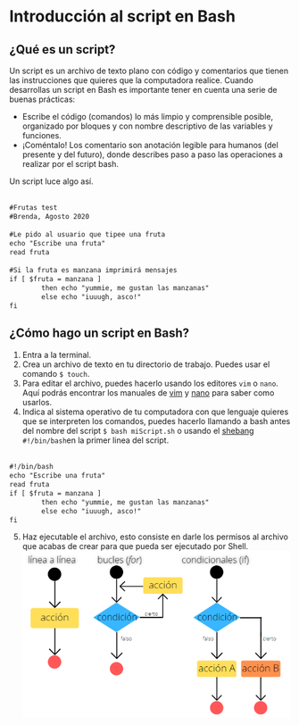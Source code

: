 # Introducción al script en Bash

## ¿Qué es un script?
Un script es un archivo de texto plano con código y comentarios que tienen las instrucciones que quieres que la computadora realice. 
Cuando desarrollas un script en Bash es importante tener en cuenta una serie de buenas prácticas: 
- Escribe el código (comandos) lo más limpio y comprensible posible, organizado por bloques y con nombre descriptivo de las variables y funciones. 
- ¡Coméntalo! Los comentario son anotación legible para humanos (del presente y del futuro), donde describes paso a paso las operaciones a realizar por el script bash.

Un script luce algo así.
```

#Frutas test
#Brenda, Agosto 2020

#Le pido al usuario que tipee una fruta 
echo "Escribe una fruta"
read fruta

#Si la fruta es manzana imprimirá mensajes
if [ $fruta = manzana ]
        then echo "yummie, me gustan las manzanas"
        else echo "iuuugh, asco!"
fi
```

## ¿Cómo hago un script en Bash?
1. Entra a la terminal. 
2. Crea un archivo de texto en tu directorio de trabajo. Puedes usar el comando ``$ touch``. 
3. Para editar el archivo, puedes hacerlo usando los editores `vim` o `nano`. Aquí podrás encontrar los manuales de [vim](https://vimhelp.org/usr_toc.txt.html) y [nano](https://www.nano-editor.org/dist/v2.1/nano.html) para saber como usarlos.  
4. Indica al sistema operativo de tu computadora con que lenguaje quieres que se interpreten los comandos, puedes hacerlo llamando a bash antes del nombre del script ``$ bash miScript.sh`` o usando el [shebang](https://en.wikipedia.org/wiki/Shebang_(Unix)) ``#!/bin/bash``en la primer linea del script. 

```

#!/bin/bash
echo "Escribe una fruta"
read fruta
if [ $fruta = manzana ]
        then echo "yummie, me gustan las manzanas"
        else echo "iuuugh, asco!"
fi
```
5. Haz ejecutable el archivo, esto consiste en darle los permisos al archivo que acabas de crear para que pueda ser ejecutado por Shell. 
![tipos](tipos.png)
